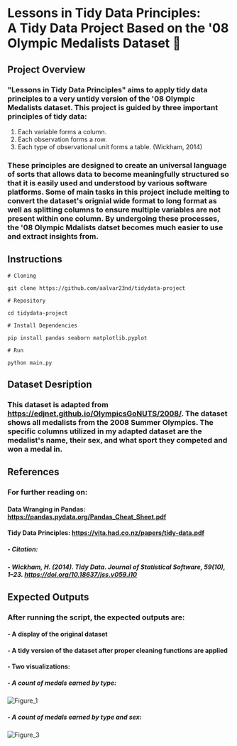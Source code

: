 # Lessons in Tidy Data Principles: <br> A Tidy Data Project Based on the '08 Olympic Medalists Dataset 🥇

## Project Overview
### "Lessons in Tidy Data Principles" aims to apply tidy data principles to a very untidy version of the '08 Olympic Medalists dataset. This project is guided by three important principles of tidy data:<br>
1. Each variable forms a column. 
2. Each observation forms a row.
3. Each type of observational unit forms a table. (Wickham, 2014)<br>
### These principles are designed to create an universal language of sorts that allows data to become meaningfully structured so that it is easily used and understood by various software platforms. Some of main tasks in this project include melting to convert the dataset's orignial wide format to long format as well as splitting columns to ensure multiple variables are not present within one column. By undergoing these processes, the '08 Olympic Mdalists datset becomes much easier to use and extract insights from.

## Instructions

```
# Cloning

git clone https://github.com/aalvar23nd/tidydata-project

# Repository

cd tidydata-project

# Install Dependencies

pip install pandas seaborn matplotlib.pyplot

# Run

python main.py

```
## Dataset Desription
### This dataset is adapted from https://edjnet.github.io/OlympicsGoNUTS/2008/. The dataset shows all medalists from the 2008 Summer Olympics. The specific columns utilized in my adapted dataset are the medalist's name, their sex, and what sport they competed and won a medal in. 

## References
### For further reading on:
#### Data Wranging in Pandas: https://pandas.pydata.org/Pandas_Cheat_Sheet.pdf
#### Tidy Data Principles: https://vita.had.co.nz/papers/tidy-data.pdf 
##### - Citation:
#####   - Wickham, H. (2014). Tidy Data. Journal of Statistical Software, 59(10), 1–23. https://doi.org/10.18637/jss.v059.i10

## Expected Outputs
### After running the script, the expected outputs are:<br>
#### - A display of the original dataset
#### - A tidy version of the dataset after proper cleaning functions are applied
#### - Two visualizations:
##### - A count of medals earned by type: <br> 
![Figure_1](https://github.com/user-attachments/assets/7b921617-f245-43d1-9960-6e5e61307974)
##### - A count of medals earned by type and sex: <br>
![Figure_3](https://github.com/user-attachments/assets/323d0aa7-6f1d-422c-8e34-0e538edaf072)



